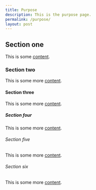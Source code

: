 ```yaml
---
title: Purpose
description: This is the purpose page.
permalink: /purpose/
layout: post
---
```


## Section one

This is some [content](https://18f.gsa.gov/).

### Section two

This is some more [content](javascript:void(0);).

#### Section three

This is some more [content](#).

##### Section four

This is some more [content](https://18f.gsa.gov/).

###### Section five

This is some more [content](https://18f.gsa.gov/).

###### Section six

This is some more [content](https://18f.gsa.gov/).